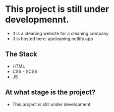 # This project is still under developmennt.

- It is a cleaning website for a cleaning company
- It is hosted here: apcleaning.netlify.app

## The Stack
- HTML
- CSS - SCSS
- JS
## At what stage is the project?
- This project is still under development

